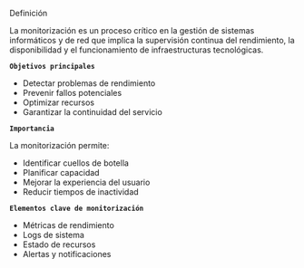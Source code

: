 Definición

La monitorización es un proceso crítico en la gestión de sistemas informáticos y de red que implica la supervisión continua del rendimiento, la disponibilidad y el funcionamiento de infraestructuras tecnológicas.


**`Objetivos principales`**

- Detectar problemas de rendimiento
- Prevenir fallos potenciales
- Optimizar recursos
- Garantizar la continuidad del servicio

**``Importancia``**

La monitorización permite:

- Identificar cuellos de botella
- Planificar capacidad
- Mejorar la experiencia del usuario
- Reducir tiempos de inactividad

**``Elementos clave de monitorización``**

- Métricas de rendimiento
- Logs de sistema
- Estado de recursos
- Alertas y notificaciones
